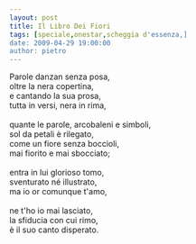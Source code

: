 ```yaml
---
layout: post
title: Il Libro Dei Fiori
tags: [speciale,onestar,scheggia d'essenza,]
date: 2009-04-29 19:00:00
author: pietro
---
```

Parole danzan senza posa,<br/>oltre la nera copertina,<br/>e cantando la sua prosa,<br/>tutta in versi, nera in rima,<br/><br/>quante le parole, arcobaleni e simboli,<br/>sol da petali è rilegato,<br/>come un fiore senza boccioli,<br/>mai fiorito e mai sbocciato;<br/><br/>entra in lui glorioso tomo,<br/>sventurato né illustrato,<br/>ma io or comunque t'amo,<br/><br/>ne t'ho io mai lasciato,<br/>la sfiducia con cui rimo,<br/>è il suo canto disperato.
